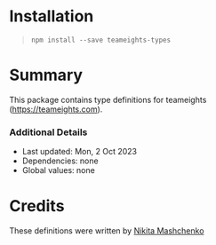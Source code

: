 # Installation

> `npm install --save teameights-types`

# Summary

This package contains type definitions for teameights (https://teameights.com).

### Additional Details

- Last updated: Mon, 2 Oct 2023
- Dependencies: none
- Global values: none

# Credits

These definitions were written by [Nikita Mashchenko](https://github.com/nmashchenko)
